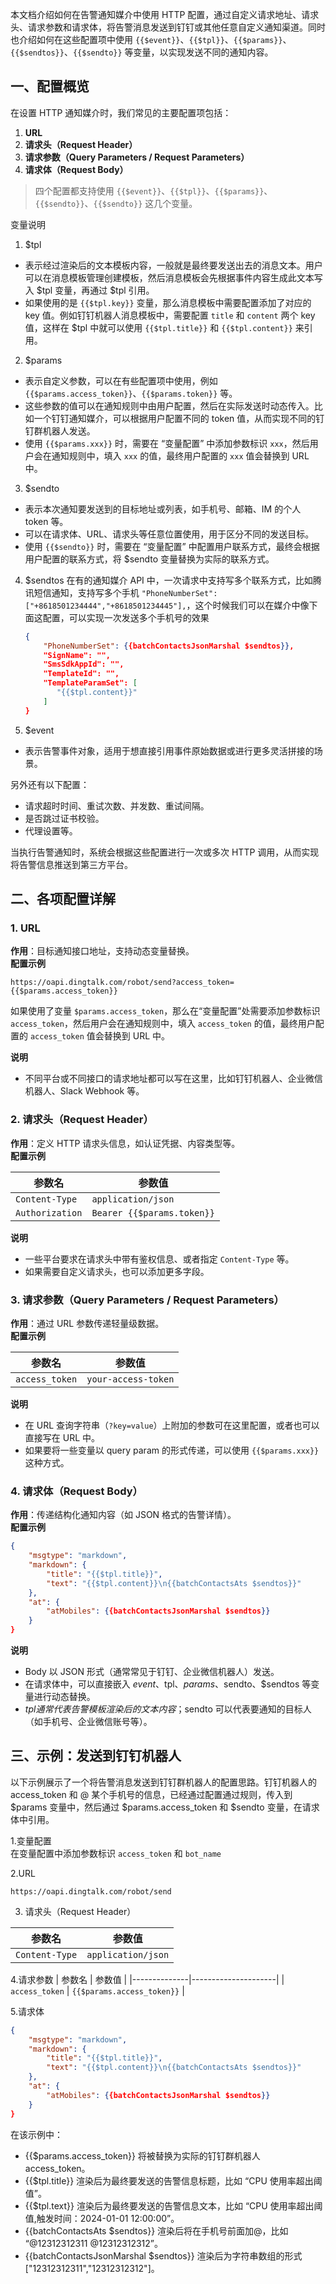 本文档介绍如何在告警通知媒介中使用 HTTP 配置，通过自定义请求地址、请求头、请求参数和请求体，将告警消息发送到钉钉或其他任意自定义通知渠道。同时也介绍如何在这些配置项中使用 `{{$event}}`、`{{$tpl}}`、`{{$params}}`、`{{$sendtos}}`、`{{$sendto}}` 等变量，以实现发送不同的通知内容。

## 一、配置概览

在设置 HTTP 通知媒介时，我们常见的主要配置项包括：

1. **URL**
2. **请求头（Request Header）**
3. **请求参数（Query Parameters / Request Parameters）**
4. **请求体（Request Body）**

> 四个配置都支持使用 `{{$event}}`、`{{$tpl}}`、`{{$params}}`、`{{$sendto}}`、`{{$sendto}}` 这几个变量。

变量说明

1. $tpl
- 表示经过渲染后的文本模板内容，一般就是最终要发送出去的消息文本。用户可以在消息模板管理创建模板，然后消息模板会先根据事件内容生成此文本写入 $tpl 变量，再通过 $tpl 引用。
- 如果使用的是 `{{$tpl.key}}` 变量，那么消息模板中需要配置添加了对应的 key 值。例如钉钉机器人消息模板中，需要配置 `title` 和 `content` 两个 key 值，这样在 $tpl 中就可以使用 `{{$tpl.title}}` 和 `{{$tpl.content}}` 来引用。

2. $params

- 表示自定义参数，可以在有些配置项中使用，例如 `{{$params.access_token}}`、`{{$params.token}}` 等。
- 这些参数的值可以在通知规则中由用户配置，然后在实际发送时动态传入。比如一个钉钉通知媒介，可以根据用户配置不同的 token 值，从而实现不同的钉钉群机器人发送。
- 使用 `{{$params.xxx}}` 时，需要在 “变量配置” 中添加参数标识 `xxx`，然后用户会在通知规则中，填入 `xxx` 的值，最终用户配置的 `xxx` 值会替换到 URL 中。

3. $sendto

- 表示本次通知要发送到的目标地址或列表，如手机号、邮箱、IM 的个人 token 等。
- 可以在请求体、URL、请求头等任意位置使用，用于区分不同的发送目标。
- 使用 `{{$sendto}}` 时，需要在 “变量配置” 中配置用户联系方式，最终会根据用户配置的联系方式，将 $sendto 变量替换为实际的联系方式。

4. $sendtos
在有的通知媒介 API 中，一次请求中支持写多个联系方式，比如腾讯短信通知，支持写多个手机 `"PhoneNumberSet": ["+8618501234444","+8618501234445"],`，这个时候我们可以在媒介中像下面这配置，可以实现一次发送多个手机号的效果
   ```json
   {
       "PhoneNumberSet": {{batchContactsJsonMarshal $sendtos}},
       "SignName": "",
       "SmsSdkAppId": "",
       "TemplateId": "",
       "TemplateParamSet": [
          "{{$tpl.content}}"
       ]
   }
   ```

5. $event
- 表示告警事件对象，适用于想直接引用事件原始数据或进行更多灵活拼接的场景。

另外还有以下配置：

- 请求超时时间、重试次数、并发数、重试间隔。
- 是否跳过证书校验。
- 代理设置等。

当执行告警通知时，系统会根据这些配置进行一次或多次 HTTP 调用，从而实现将告警信息推送到第三方平台。

## 二、各项配置详解

### 1. URL

**作用**：目标通知接口地址，支持动态变量替换。  
**配置示例**

```text
https://oapi.dingtalk.com/robot/send?access_token={{$params.access_token}}
```

如果使用了变量 `$params.access_token`，那么在“变量配置”处需要添加参数标识 `access_token`，然后用户会在通知规则中，填入 `access_token` 的值，最终用户配置的 `access_token` 值会替换到 URL 中。


**说明**

- 不同平台或不同接口的请求地址都可以写在这里，比如钉钉机器人、企业微信机器人、Slack Webhook 等。

### 2. 请求头（Request Header）

**作用**：定义 HTTP 请求头信息，如认证凭据、内容类型等。  
**配置示例**

| 参数名          | 参数值                 |
| --------------- | ---------------------- |
| `Content-Type`  | `application/json`     |
| `Authorization` | `Bearer {{$params.token}}` |

**说明**

- 一些平台要求在请求头中带有鉴权信息、或者指定 `Content-Type` 等。
- 如果需要自定义请求头，也可以添加更多字段。

### 3. 请求参数（Query Parameters / Request Parameters）

**作用**：通过 URL 参数传递轻量级数据。  
**配置示例**

| 参数名         | 参数值              |
| -------------- | ------------------- |
| `access_token` | `your-access-token` |

**说明**

- 在 URL 查询字符串（`?key=value`）上附加的参数可在这里配置，或者也可以直接写在 URL 中。
- 如果要将一些变量以 query param 的形式传递，可以使用 `{{$params.xxx}}` 这种方式。

### 4. 请求体（Request Body）

**作用**：传递结构化通知内容（如 JSON 格式的告警详情）。  
**配置示例**

```json
{
    "msgtype": "markdown",
    "markdown": {
        "title": "{{$tpl.title}}",
        "text": "{{$tpl.content}}\n{{batchContactsAts $sendtos}}"
    },
    "at": {
        "atMobiles": {{batchContactsJsonMarshal $sendtos}}
    }
}
```

**说明**

- Body 以 JSON 形式（通常常见于钉钉、企业微信机器人）发送。
- 在请求体中，可以直接嵌入 $event、$tpl、$params、$sendto、$sendtos 等变量进行动态替换。
- $tpl 通常代表告警模板渲染后的文本内容；$sendto 可以代表要通知的目标人（如手机号、企业微信账号等）。

## 三、示例：发送到钉钉机器人

以下示例展示了一个将告警消息发送到钉钉群机器人的配置思路。钉钉机器人的 access_token 和 @ 某个手机号的信息，已经通过配置通过规则，传入到 $params 变量中，然后通过 $params.access_token 和 $sendto 变量，在请求体中引用。

1.变量配置   
在变量配置中添加参数标识 `access_token` 和 `bot_name`

2.URL

```
https://oapi.dingtalk.com/robot/send
```

3. 请求头（Request Header）

| 参数名 | 参数值 |
|---------------|--------------------|
| `Content-Type` | `application/json` |

4.请求参数
| 参数名 | 参数值 |
|--------------|---------------------|
| `access_token` | `{{$params.access_token}}` |

5.请求体

```json
{
    "msgtype": "markdown",
    "markdown": {
        "title": "{{$tpl.title}}",
        "text": "{{$tpl.content}}\n{{batchContactsAts $sendtos}}"
    },
    "at": {
        "atMobiles": {{batchContactsJsonMarshal $sendtos}}
    }
}
```

在该示例中：

- {{$params.access_token}} 将被替换为实际的钉钉群机器人 access_token。
- {{$tpl.title}} 渲染后为最终要发送的告警信息标题，比如 “CPU 使用率超出阈值”。
- {{$tpl.text}} 渲染后为最终要发送的告警信息文本，比如 “CPU 使用率超出阈值,触发时间：2024-01-01 12:00:00”。
- {{batchContactsAts $sendtos}} 渲染后将在手机号前面加@，比如 “@12312312311 @12312312312”。
- {{batchContactsJsonMarshal $sendtos}} 渲染后为字符串数组的形式 ["12312312311","12312312312"]。
